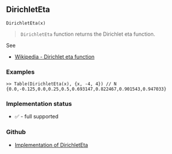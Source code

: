 ## DirichletEta

```
DirichletEta(x)
```

> `DirichletEta` function returns the Dirichlet eta function.

See 
* [Wikipedia - Dirichlet eta function](https://en.wikipedia.org/wiki/Dirichlet_eta_function) 

### Examples

```
>> Table(DirichletEta(x), {x, -4, 4}) // N
{0.0,-0.125,0.0,0.25,0.5,0.693147,0.822467,0.901543,0.947033}
```

### Implementation status

* &#x2705; - full supported

### Github

* [Implementation of DirichletEta](https://github.com/axkr/symja_android_library/blob/master/symja_android_library/matheclipse-core/src/main/java/org/matheclipse/core/builtin/SpecialFunctions.java#L616) 
